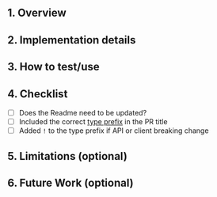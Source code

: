 ## 1. Overview

<!-- What are you changing, removing, or adding in this review? -->

## 2. Implementation details

<!-- Describe the implementation (highlights only) as well as design rationale. -->

## 3. How to test/use

<!-- How can people test/use this? -->

## 4. Checklist

<!-- Checklist for PR author(s). -->

- [ ] Does the Readme need to be updated?
- [ ] Included the correct [type prefix](https://github.com/commitizen/conventional-commit-types/blob/v3.0.0/index.json) in the PR title
- [ ] Added `!` to the type prefix if API or client breaking change

## 5. Limitations (optional)

<!-- Describe any limitation of the capabilities listed in the Overview section. -->

## 6. Future Work (optional)

<!-- Describe follow up work, if any. -->
